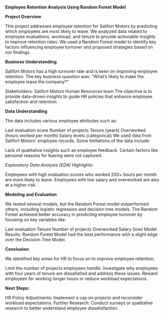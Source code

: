 **Employee Retention Analysis Using Random Forest Model**

**Project Overview**

This project addresses employee retention for Salifort Motors by predicting which employees are most likely to leave. We analyzed data related to employee evaluations, workload, and tenure to provide actionable insights to improve retention rates. We used a Random Forest model to identify key factors influencing employee turnover and proposed strategies based on our findings.

**Business Understanding**

Salifort Motors has a high turnover rate and is keen on improving employee retention. The key business question was: "What’s likely to make the employee leave the company?"

Stakeholders:
Salifort Motors Human Resources team
The objective is to provide data-driven insights to guide HR policies that enhance employee satisfaction and retention.

**Data Understanding**

The data includes various employee attributes such as:

Last evaluation score
Number of projects
Tenure (years)
Overworked (hours worked per month)
Salary levels (categorical)
We used data from Salifort Motors' employee records. Some limitations of the data include:

Lack of qualitative insights such as employee feedback.
Certain factors like personal reasons for leaving were not captured.

_Exploratory Data Analysis (EDA) Highlights:_

Employees with high evaluation scores who worked 200+ hours per month are more likely to leave.
Employees with low salary and overworked are also at a higher risk.

**Modeling and Evaluation**

We tested several models, but the Random Forest model outperformed others, including logistic regression and decision tree models. The Random Forest achieved better accuracy in predicting employee turnover by focusing on key variables like:

Last evaluation
Tenure
Number of projects
Overworked
Salary (low)
Model Results:
Random Forest Model had the best performance with a slight edge over the Decision Tree Model.

**Conclusion**

We identified key areas for HR to focus on to improve employee retention:

Limit the number of projects employees handle.
Investigate why employees with four years of tenure are dissatisfied and address these issues.
Reward employees for working longer hours or reduce workload expectations.

**Next Steps:**

HR Policy Adjustments: Implement a cap on projects and reconsider workload expectations.
Further Research: Conduct surveys or qualitative research to better understand employee dissatisfaction.
